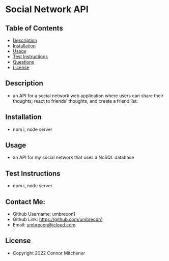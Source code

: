 # Social Network API

## Table of Contents 
- [Description](#description) 
- [Installation](#installation)
- [Usage](#usage)
- [Test Instructions](#test-instructions)
- [Questions](#questions)
- [License](#license)

## Description
- an API for a social network web application where users can share their thoughts, react to friends’ thoughts, and create a friend list. 

## Installation
- npm i, node server

## Usage
- an API for my social network that uses a NoSQL database

## Test Instructions
- npm i, node server

## Contact Me:
- Github Username: umbrecon1<br/>
- Github Link: https://github.com/umbrecon1<br/> 
- Email: umbrecon@icloud.com<br/>

## License
- Copyright 2022 Connor Mitchener
 
